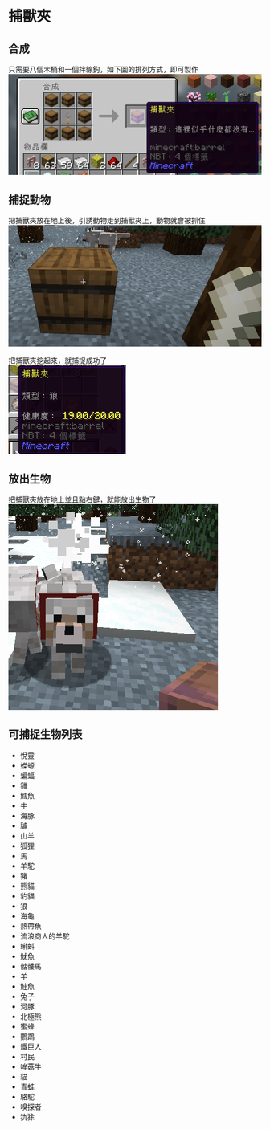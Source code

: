 # 捕獸夾
## 合成
只需要八個木桶和一個拌線鉤，如下圖的排列方式，即可製作  
![image](../image/mobcatch.png)  
## 捕捉動物
把捕獸夾放在地上後，引誘動物走到捕獸夾上，動物就會被抓住  
![image](../image/mobcatch-2.png)  
  
把捕獸夾挖起來，就捕捉成功了  
![image](../image/mobcatch-3.png)  
## 放出生物
把捕獸夾放在地上並且點右鍵，就能放出生物了  
![image](../image/mobcatch-4.png)  

## 可捕捉生物列表

- 悅靈
- 蠑螈
- 蝙蝠
- 雞
- 鱈魚
- 牛
- 海豚
- 驢
- 山羊
- 狐狸
- 馬
- 羊駝
- 豬
- 熊貓
- 豹貓
- 狼
- 海龜
- 熱帶魚
- 流浪商人的羊駝
- 蝌蚪
- 魷魚
- 骷髏馬
- 羊
- 鮭魚
- 兔子
- 河豚
- 北極熊
- 蜜蜂
- 鸚鵡
- 鐵巨人
- 村民
- 哞菇牛
- 貓
- 青蛙
- 駱駝
- 嗅探者
- 犰狳
